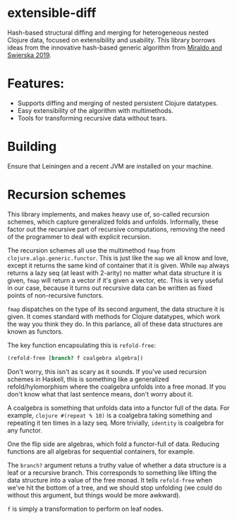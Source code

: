# extensible-diff
Hash-based structural diffing and merging for heterogeneous nested Clojure data, focused on extensibility and usability. This library borrows ideas from the innovative hash-based generic algorithm from [Miraldo and Swierska 2019](https://victorcmiraldo.github.io/data/icfp2019.pdf).

# Features:
* Supports diffing and merging of nested persistent Clojure datatypes.
* Easy extensibility of the algorithm with multimethods.
* Tools for transforming recursive data without tears.

# Building
Ensure that Leiningen and a recent JVM are installed on your machine.


# Recursion schemes
This library implements, and makes heavy use of, so-called recursion schemes, which capture generalized folds and unfolds. Informally, these factor out the recursive part of recursive computations, removing the need of the programmer to deal with explicit recursion. 

The recursion schemes all use the multimethod `fmap` from `clojure.algo.generic.functor`. This is just like the `map` we all know and love, except it returns the same kind of container that it is given. While `map` always returns a lazy seq (at least with 2-arity) no matter what data structure it is given, `fmap` will return a vector if it's given a vector, etc. This is very useful in our case, because it turns out recursive data can be written as fixed points of non-recursive functors.

`fmap` dispatches on the type of its second argument, the data structure it is given. It comes standard with methods for Clojure datatypes, which work the way you think they do. In this parlance, all of these data structures are known as functors.

The key function encapsulating this is `refold-free`:
```clojure
(refold-free [branch? f coalgebra algebra])
```
Don't worry, this isn't as scary as it sounds. If you've used recursion schemes in Haskell, this is something like a generalized refold/hylomorphism where the coalgebra unfolds into a free monad. If you don't know what that last sentence means, don't worry about it.

A coalgebra is something that unfolds data into a functor full of the data. For example,
```clojure #(repeat % 10)```
is a coalgebra taking something and repeating it ten times in a lazy seq. More trivially, `identity` is coalgebra for any functor.

One the flip side are algebras, which fold a functor-full of data. Reducing functions are all algebras for sequential containers, for example.

The `branch?` argument retuns a truthy value of whether a data structure is a leaf or a recursive branch. This corresponds to something like lifting the data structure into a value of the free monad. It tells `refold-free` when we've hit the bottom of a tree, and we should stop unfolding (we could do without this argument, but things would be more awkward).

`f` is simply a transformation to perform on leaf nodes.
